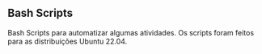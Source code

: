 ## Bash Scripts

Bash Scripts para automatizar algumas atividades. Os scripts foram feitos para as distribuições
Ubuntu 22.04.

